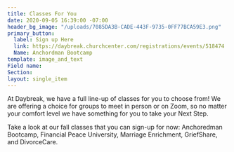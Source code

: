 ```yaml
---
title: Classes For You
date: 2020-09-05 16:39:00 -07:00
header_bg_image: "/uploads/7085DA3B-CADE-443F-9735-0FF77BCA59E3.png"
primary_button:
  label: Sign up Here
  link: https://daybreak.churchcenter.com/registrations/events/518474
  Name: Anchordman Bootcamp
template: image_and_text
Field name: 
Section: 
layout: single_item
---
```


At Daybreak, we have a full line-up of classes for you to choose from!  We are offering a choice for groups to meet in person or on Zoom, so no matter your comfort level we have something for you to take your Next Step.  

Take a look at our fall classes that you can sign-up for now:  Anchoredman Bootcamp, Financial Peace University, Marriage Enrichment, GriefShare, and DivorceCare.   